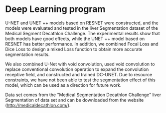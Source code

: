 # Deep Learning program

U-NET and UNET ++ models based on RESNET were constructed, and the models were evaluated and tested in the liver Segmentation dataset of the Medical Segment Decathlon Challenge. The experimental results show that both models have good effects, while the UNET ++ model based on RESNET has better performance. In addition, we combined Focal Loss and Dice Loss to design a mixed Loss function to obtain more accurate segmentation results.

We also combined U-Net with void convolution, used void convolution to replace conventional convolution operation to expand the convolution receptive field, and constructed and trained DC-UNET. Due to resource constraints, we have not been able to test the segmentation effect of this model, which can be used as a direction for future work.

Data set comes from the "Medical Segmentation Decathlon Challenge" liver Segmentation of data set and can be downloaded from the website (http://medicaldecathlon.com/).
